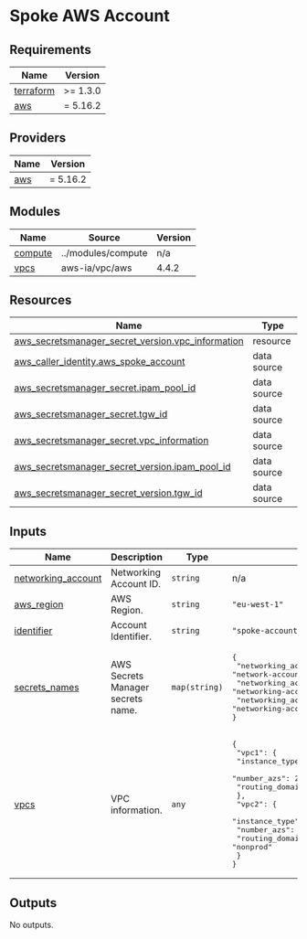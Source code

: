 <!-- BEGIN_TF_DOCS -->
# Spoke AWS Account

## Requirements

| Name | Version |
|------|---------|
| <a name="requirement_terraform"></a> [terraform](#requirement\_terraform) | >= 1.3.0 |
| <a name="requirement_aws"></a> [aws](#requirement\_aws) | = 5.16.2 |

## Providers

| Name | Version |
|------|---------|
| <a name="provider_aws"></a> [aws](#provider\_aws) | = 5.16.2 |

## Modules

| Name | Source | Version |
|------|--------|---------|
| <a name="module_compute"></a> [compute](#module\_compute) | ../modules/compute | n/a |
| <a name="module_vpcs"></a> [vpcs](#module\_vpcs) | aws-ia/vpc/aws | 4.4.2 |

## Resources

| Name | Type |
|------|------|
| [aws_secretsmanager_secret_version.vpc_information](https://registry.terraform.io/providers/hashicorp/aws/5.16.2/docs/resources/secretsmanager_secret_version) | resource |
| [aws_caller_identity.aws_spoke_account](https://registry.terraform.io/providers/hashicorp/aws/5.16.2/docs/data-sources/caller_identity) | data source |
| [aws_secretsmanager_secret.ipam_pool_id](https://registry.terraform.io/providers/hashicorp/aws/5.16.2/docs/data-sources/secretsmanager_secret) | data source |
| [aws_secretsmanager_secret.tgw_id](https://registry.terraform.io/providers/hashicorp/aws/5.16.2/docs/data-sources/secretsmanager_secret) | data source |
| [aws_secretsmanager_secret.vpc_information](https://registry.terraform.io/providers/hashicorp/aws/5.16.2/docs/data-sources/secretsmanager_secret) | data source |
| [aws_secretsmanager_secret_version.ipam_pool_id](https://registry.terraform.io/providers/hashicorp/aws/5.16.2/docs/data-sources/secretsmanager_secret_version) | data source |
| [aws_secretsmanager_secret_version.tgw_id](https://registry.terraform.io/providers/hashicorp/aws/5.16.2/docs/data-sources/secretsmanager_secret_version) | data source |

## Inputs

| Name | Description | Type | Default | Required |
|------|-------------|------|---------|:--------:|
| <a name="input_networking_account"></a> [networking\_account](#input\_networking\_account) | Networking Account ID. | `string` | n/a | yes |
| <a name="input_aws_region"></a> [aws\_region](#input\_aws\_region) | AWS Region. | `string` | `"eu-west-1"` | no |
| <a name="input_identifier"></a> [identifier](#input\_identifier) | Account Identifier. | `string` | `"spoke-account"` | no |
| <a name="input_secrets_names"></a> [secrets\_names](#input\_secrets\_names) | AWS Secrets Manager secrets name. | `map(string)` | <pre>{<br>  "networking_account_attachments": "network-account-vpc-attachments",<br>  "networking_account_ipam": "networking-account-ipam-pool-id",<br>  "networking_account_tgw": "networking-account-transit-gateway-id"<br>}</pre> | no |
| <a name="input_vpcs"></a> [vpcs](#input\_vpcs) | VPC information. | `any` | <pre>{<br>  "vpc1": {<br>    "instance_type": "t3.micro",<br>    "number_azs": 2,<br>    "routing_domain": "prod"<br>  },<br>  "vpc2": {<br>    "instance_type": "t3.micro",<br>    "number_azs": 2,<br>    "routing_domain": "nonprod"<br>  }<br>}</pre> | no |

## Outputs

No outputs.
<!-- END_TF_DOCS -->
